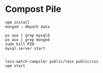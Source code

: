 # Compost Pile

    npm install
    mongod --dbpath data
    
    ps aux | grep mysqld
    ps aux | grep mongod
    sudo kill PID
    mysql.server start
    
    
    less-watch-compiler public/less public/css
    npm start

